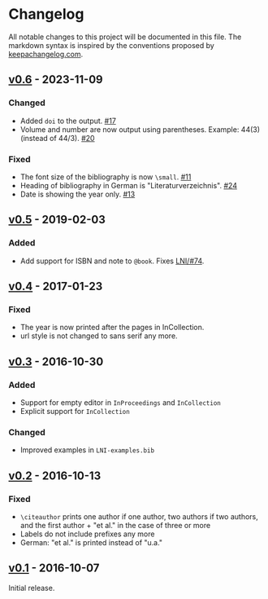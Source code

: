 # Changelog

All notable changes to this project will be documented in this file.
The markdown syntax is inspired by the conventions proposed by [keepachangelog.com](https://keepachangelog.com/).

## [v0.6] - 2023-11-09

### Changed

* Added `doi` to the output. [#17](https://github.com/gi-ev/biblatex-lni/pull/17)
* Volume and number are now output using parentheses. Example: 44(3) (instead of 44/3). [#20](https://github.com/gi-ev/biblatex-lni/pull/20)

### Fixed

* The font size of the bibliography is now `\small`. [#11](https://github.com/gi-ev/biblatex-lni/pull/11)
* Heading of bibliography in German is "Literaturverzeichnis". [#24](https://github.com/gi-ev/biblatex-lni/pull/24)
* Date is showing the year only. [#13](https://github.com/gi-ev/biblatex-lni/pull/13)

## [v0.5] - 2019-02-03

### Added

* Add support for ISBN and note to `@book`. Fixes [LNI/#74](https://github.com/gi-ev/LNI/issues/74).

## [v0.4] - 2017-01-23

### Fixed

* The year is now printed after the pages in InCollection.
* url style is not changed to sans serif any more.

## [v0.3] - 2016-10-30

### Added

* Support for empty editor in `InProceedings` and `InCollection`
* Explicit support for `InCollection`

### Changed

* Improved examples in `LNI-examples.bib`

## [v0.2] - 2016-10-13

### Fixed

* `\citeauthor` prints one author if one author, two authors if two authors, and the first author + "et al." in the case of three or more
* Labels do not include prefixes any more
* German: "et al." is printed instead of "u.a."

## [v0.1] - 2016-10-07

Initial release.

[v0.1]: https://github.com/gi-ev/biblatex-lni/tree/v0.1
[v0.2]: https://github.com/latextemplates/biblatex-lni/compare/v0.1...v0.2
[v0.3]: https://github.com/latextemplates/biblatex-lni/compare/v0.2...v0.3
[v0.4]: https://github.com/latextemplates/biblatex-lni/compare/v0.3...v0.4
[v0.5]: https://github.com/latextemplates/biblatex-lni/compare/v0.4...v0.5
[v0.6]: https://github.com/latextemplates/biblatex-lni/compare/v0.5...v0.6
[Unreleased]: https://github.com/latextemplates/biblatex-lni/compare/v0.6...HEAD
